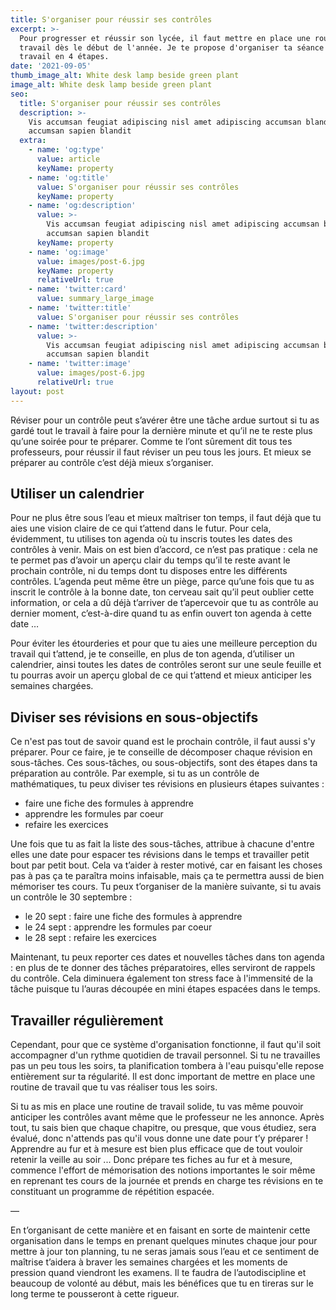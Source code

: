 ```yaml
---
title: S'organiser pour réussir ses contrôles
excerpt: >-
  Pour progresser et réussir son lycée, il faut mettre en place une routine de
  travail dès le début de l'année. Je te propose d'organiser ta séance de
  travail en 4 étapes.
date: '2021-09-05'
thumb_image_alt: White desk lamp beside green plant
image_alt: White desk lamp beside green plant
seo:
  title: S'organiser pour réussir ses contrôles
  description: >-
    Vis accumsan feugiat adipiscing nisl amet adipiscing accumsan blandit
    accumsan sapien blandit
  extra:
    - name: 'og:type'
      value: article
      keyName: property
    - name: 'og:title'
      value: S'organiser pour réussir ses contrôles
      keyName: property
    - name: 'og:description'
      value: >-
        Vis accumsan feugiat adipiscing nisl amet adipiscing accumsan blandit
        accumsan sapien blandit
      keyName: property
    - name: 'og:image'
      value: images/post-6.jpg
      keyName: property
      relativeUrl: true
    - name: 'twitter:card'
      value: summary_large_image
    - name: 'twitter:title'
      value: S'organiser pour réussir ses contrôles
    - name: 'twitter:description'
      value: >-
        Vis accumsan feugiat adipiscing nisl amet adipiscing accumsan blandit
        accumsan sapien blandit
    - name: 'twitter:image'
      value: images/post-6.jpg
      relativeUrl: true
layout: post
---
```


Réviser pour un contrôle peut s’avérer être une tâche ardue surtout si tu as gardé tout le travail à faire pour la dernière minute et qu’il ne te reste plus qu’une soirée pour te préparer. Comme te l’ont sûrement dit tous tes professeurs, pour réussir il faut réviser un peu tous les jours. Et mieux se préparer au contrôle c’est déjà mieux s’organiser. 

## Utiliser un calendrier 

Pour ne plus être sous l’eau et mieux maîtriser ton temps, il faut déjà que tu aies une vision claire de ce qui t’attend dans le futur. Pour cela, évidemment, tu utilises ton agenda où tu inscris toutes les dates des contrôles à venir. Mais on est bien d’accord, ce n’est pas pratique : cela ne te permet pas d’avoir un aperçu clair du temps qu’il te reste avant le prochain contrôle, ni du temps dont tu disposes entre les différents contrôles. L’agenda peut même être un piège, parce qu’une fois que tu as inscrit le contrôle à la bonne date, ton cerveau sait qu’il peut oublier cette information, or cela a dû déjà t’arriver de t’apercevoir que tu as contrôle au dernier moment, c’est-à-dire quand tu as enfin ouvert ton agenda à cette date … 

Pour éviter les étourderies et pour que tu aies une meilleure perception du travail qui t’attend, je te conseille, en plus de ton agenda, d’utiliser un calendrier, ainsi toutes les dates de contrôles seront sur une seule feuille et tu pourras avoir un aperçu global de ce qui t’attend et mieux anticiper les semaines chargées.  

## Diviser ses révisions en sous-objectifs 

Ce n'est pas tout de savoir quand est le prochain contrôle, il faut aussi s'y préparer. Pour ce faire, je te conseille de décomposer chaque révision en sous-tâches. Ces sous-tâches, ou sous-objectifs, sont des étapes dans ta préparation au contrôle. Par exemple, si tu as un contrôle de mathématiques, tu peux diviser tes révisions en plusieurs étapes suivantes : 

- faire une fiche des formules à apprendre
- apprendre les formules par coeur 
- refaire les exercices 

Une fois que tu as fait la liste des sous-tâches, attribue à chacune d'entre elles une date pour espacer tes révisions dans le temps et travailler petit bout par petit bout. Cela va t’aider à rester motivé, car en faisant les choses pas à pas ça te paraîtra moins infaisable, mais ça te permettra aussi de bien mémoriser tes cours. Tu peux t’organiser de la manière suivante, si tu avais un contrôle le 30 septembre :  

- le 20 sept : faire une fiche des formules à apprendre
- le 24 sept : apprendre les formules par coeur 
- le 28 sept : refaire les exercices 

Maintenant, tu peux reporter ces dates et nouvelles tâches dans ton agenda : en plus de te donner des tâches préparatoires, elles serviront de rappels du contrôle. Cela diminuera également ton stress face à l'immensité de la tâche puisque tu l’auras découpée en mini étapes espacées dans le temps. 

## Travailler régulièrement 

Cependant, pour que ce système d'organisation fonctionne, il faut qu'il soit accompagner d'un rythme quotidien de travail personnel. Si tu ne travailles pas un peu tous les soirs, ta planification tombera à l'eau puisqu'elle repose entièrement sur ta régularité. Il est donc important de mettre en place une routine de travail que tu vas réaliser tous les soirs. 

Si tu as mis en place une routine de travail solide, tu vas même pouvoir anticiper les contrôles avant même que le professeur ne les annonce. Après tout, tu sais bien que chaque chapitre, ou presque, que vous étudiez, sera évalué, donc n'attends pas qu'il vous donne une date pour t’y préparer ! Apprendre au fur et à mesure est bien plus efficace que de tout vouloir retenir la veille au soir ... Donc prépare tes fiches au fur et à mesure, commence l'effort de mémorisation des notions importantes le soir même en reprenant tes cours de la journée et prends en charge tes révisions en te constituant un programme de répétition espacée. 

—

En t’organisant de cette manière et en faisant en sorte de maintenir cette organisation dans le temps en prenant quelques minutes chaque jour pour mettre à jour ton planning, tu ne seras jamais sous l’eau et ce sentiment de maîtrise t’aidera à braver les semaines chargées et les moments de pression quand viendront les examens. Il te faudra de l’autodiscipline et beaucoup de volonté au début, mais les bénéfices que tu en tireras sur le long terme te pousseront à cette rigueur. 
